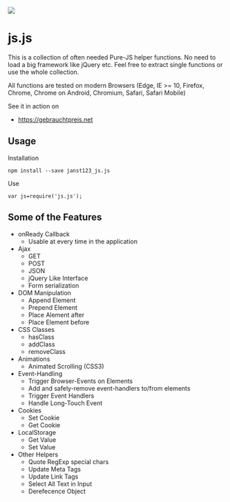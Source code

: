 [![](https://img.shields.io/npm/v/npm.svg)](https://www.npmjs.com/package/janst123_js.js)

# js.js
This is a collection of often needed Pure-JS helper functions. No need to load a big framework like jQuery etc.
Feel free to extract single functions or use the whole collection.

All functions are tested on modern Browsers (Edge, IE >= 10, Firefox, Chrome, Chrome on Android, Chromium, Safari, Safari Mobile)

See it in action on
* https://gebrauchtpreis.net


## Usage
Installation

    npm install --save janst123_js.js

Use

    var js=require('js.js');


## Some of the Features
* onReady Callback
  * Usable at every time in the application
* Ajax
  * GET
  * POST
  * JSON
  * jQuery Like Interface
  * Form serialization
* DOM Manipulation
  * Append Element
  * Prepend Element
  * Place Alement after
  * Place Element before
* CSS Classes
  * hasClass
  * addClass
  * removeClass
* Animations
  * Animated Scrolling (CSS3)
* Event-Handling
  * Trigger Browser-Events on Elements
  * Add and safely-remove event-handlers to/from elements
  * Trigger Event Handlers
  * Handle Long-Touch Event
* Cookies
  * Set Cookie
  * Get Cookie
* LocalStorage
  * Get Value
  * Set Value
* Other Helpers
  * Quote RegExp special chars
  * Update Meta Tags
  * Update Link Tags
  * Select All Text in Input
  * Derefecence Object
